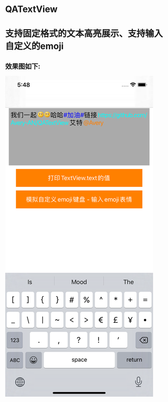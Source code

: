 # QATextView

支持固定格式的文本高亮展示、支持输入自定义的emoji<br>
==========================================


效果图如下:<br>
------------

![效果图](https://github.com/Avery-AN/QATextView/raw/master/DEMO_images/demo.png)
